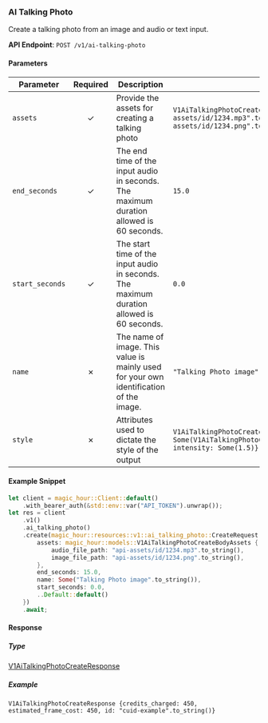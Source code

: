 
### AI Talking Photo <a name="create"></a>

Create a talking photo from an image and audio or text input.

**API Endpoint**: `POST /v1/ai-talking-photo`

#### Parameters

| Parameter | Required | Description | Example |
|-----------|:--------:|-------------|--------|
| `assets` | ✓ | Provide the assets for creating a talking photo | `V1AiTalkingPhotoCreateBodyAssets {audio_file_path: "api-assets/id/1234.mp3".to_string(), image_file_path: "api-assets/id/1234.png".to_string()}` |
| `end_seconds` | ✓ | The end time of the input audio in seconds. The maximum duration allowed is 60 seconds. | `15.0` |
| `start_seconds` | ✓ | The start time of the input audio in seconds. The maximum duration allowed is 60 seconds. | `0.0` |
| `name` | ✗ | The name of image. This value is mainly used for your own identification of the image. | `"Talking Photo image".to_string()` |
| `style` | ✗ | Attributes used to dictate the style of the output | `V1AiTalkingPhotoCreateBodyStyle {generation_mode: Some(V1AiTalkingPhotoCreateBodyStyleGenerationModeEnum::Expressive), intensity: Some(1.5)}` |

#### Example Snippet

```rust
let client = magic_hour::Client::default()
    .with_bearer_auth(&std::env::var("API_TOKEN").unwrap());
let res = client
    .v1()
    .ai_talking_photo()
    .create(magic_hour::resources::v1::ai_talking_photo::CreateRequest {
        assets: magic_hour::models::V1AiTalkingPhotoCreateBodyAssets {
            audio_file_path: "api-assets/id/1234.mp3".to_string(),
            image_file_path: "api-assets/id/1234.png".to_string(),
        },
        end_seconds: 15.0,
        name: Some("Talking Photo image".to_string()),
        start_seconds: 0.0,
        ..Default::default()
    })
    .await;
```

#### Response

##### Type
[V1AiTalkingPhotoCreateResponse](/src/models/v1_ai_talking_photo_create_response.rs)

##### Example
`V1AiTalkingPhotoCreateResponse {credits_charged: 450, estimated_frame_cost: 450, id: "cuid-example".to_string()}`
